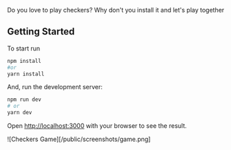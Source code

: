 Do you love to play checkers? Why don't you install it and let's play together

## Getting Started

To start run

```bash
npm install
#or
yarn install
```

And, run the development server:

```bash
npm run dev
# or
yarn dev
```

Open [http://localhost:3000](http://localhost:3000) with your browser to see the result.

![Checkers Game][/public/screenshots/game.png]
